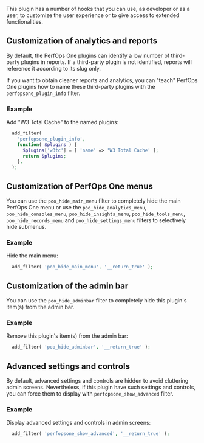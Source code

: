 This plugin has a number of hooks that you can use, as developer or as a user, to customize the user experience or to give access to extended functionalities.

## Customization of analytics and reports
By default, the PerfOps One plugins can identify a low number of third-party plugins in reports. If a third-party plugin is not identified, reports will reference it according to its slug only.

If you want to obtain cleaner reports and analytics, you can "teach" PerfOps One plugins how to name these third-party plugins with the `perfopsone_plugin_info` filter.

### Example
Add "W3 Total Cache" to the named plugins:
```php
  add_filter(
    'perfopsone_plugin_info',
    function( $plugins ) {
      $plugins['w3tc'] = [ 'name' => 'W3 Total Cache' ];
      return $plugins;
    },
  );
```

## Customization of PerfOps One menus
You can use the `poo_hide_main_menu` filter to completely hide the main PerfOps One menu or use the `poo_hide_analytics_menu`, `poo_hide_consoles_menu`, `poo_hide_insights_menu`, `poo_hide_tools_menu`, `poo_hide_records_menu` and `poo_hide_settings_menu` filters to selectively hide submenus.

### Example
Hide the main menu:
```php
  add_filter( 'poo_hide_main_menu', '__return_true' );
```

## Customization of the admin bar
You can use the `poo_hide_adminbar` filter to completely hide this plugin's item(s) from the admin bar.

### Example
Remove this plugin's item(s) from the admin bar:
```php
  add_filter( 'poo_hide_adminbar', '__return_true' );
```

## Advanced settings and controls
By default, advanced settings and controls are hidden to avoid cluttering admin screens. Nevertheless, if this plugin have such settings and controls, you can force them to display with `perfopsone_show_advanced` filter.

### Example
Display advanced settings and controls in admin screens:
```php
  add_filter( 'perfopsone_show_advanced', '__return_true' );
```